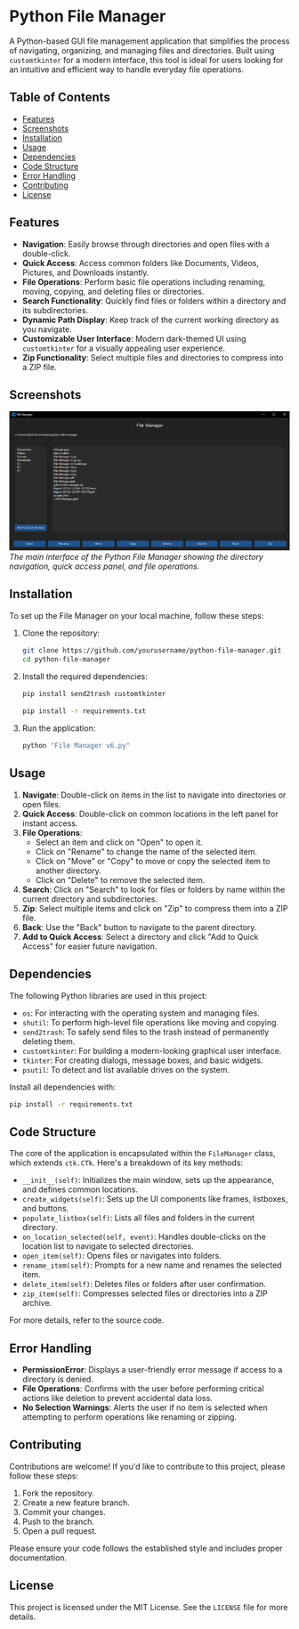 # Python File Manager

A Python-based GUI file management application that simplifies the process of navigating, organizing, and managing files and directories. Built using `customtkinter` for a modern interface, this tool is ideal for users looking for an intuitive and efficient way to handle everyday file operations.

## Table of Contents

- [Features](#features)
- [Screenshots](#screenshots)
- [Installation](#installation)
- [Usage](#usage)
- [Dependencies](#dependencies)
- [Code Structure](#code-structure)
- [Error Handling](#error-handling)
- [Contributing](#contributing)
- [License](#license)

## Features

- **Navigation**: Easily browse through directories and open files with a double-click.
- **Quick Access**: Access common folders like Documents, Videos, Pictures, and Downloads instantly.
- **File Operations**: Perform basic file operations including renaming, moving, copying, and deleting files or directories.
- **Search Functionality**: Quickly find files or folders within a directory and its subdirectories.
- **Dynamic Path Display**: Keep track of the current working directory as you navigate.
- **Customizable User Interface**: Modern dark-themed UI using `customtkinter` for a visually appealing user experience.
- **Zip Functionality**: Select multiple files and directories to compress into a ZIP file.

## Screenshots

![File Manager Demo](assets/demo.png)
_The main interface of the Python File Manager showing the directory navigation, quick access panel, and file operations._

## Installation

To set up the File Manager on your local machine, follow these steps:

1. Clone the repository:

   ```bash
   git clone https://github.com/yourusername/python-file-manager.git
   cd python-file-manager
   ```

2. Install the required dependencies:

   ```bash
   pip install send2trash customtkinter
   ```

   ```bash
   pip install -r requirements.txt
   ```

3. Run the application:
   ```bash
   python "File Manager v6.py"
   ```

## Usage

1. **Navigate**: Double-click on items in the list to navigate into directories or open files.
2. **Quick Access**: Double-click on common locations in the left panel for instant access.
3. **File Operations**:
   - Select an item and click on "Open" to open it.
   - Click on "Rename" to change the name of the selected item.
   - Click on "Move" or "Copy" to move or copy the selected item to another directory.
   - Click on "Delete" to remove the selected item.
4. **Search**: Click on "Search" to look for files or folders by name within the current directory and subdirectories.
5. **Zip**: Select multiple items and click on "Zip" to compress them into a ZIP file.
6. **Back**: Use the "Back" button to navigate to the parent directory.
7. **Add to Quick Access**: Select a directory and click "Add to Quick Access" for easier future navigation.

## Dependencies

The following Python libraries are used in this project:

- `os`: For interacting with the operating system and managing files.
- `shutil`: To perform high-level file operations like moving and copying.
- `send2trash`: To safely send files to the trash instead of permanently deleting them.
- `customtkinter`: For building a modern-looking graphical user interface.
- `tkinter`: For creating dialogs, message boxes, and basic widgets.
- `psutil`: To detect and list available drives on the system.

Install all dependencies with:

```bash
pip install -r requirements.txt
```

## Code Structure

The core of the application is encapsulated within the `FileManager` class, which extends `ctk.CTk`. Here's a breakdown of its key methods:

- `__init__(self)`: Initializes the main window, sets up the appearance, and defines common locations.
- `create_widgets(self)`: Sets up the UI components like frames, listboxes, and buttons.
- `populate_listbox(self)`: Lists all files and folders in the current directory.
- `on_location_selected(self, event)`: Handles double-clicks on the location list to navigate to selected directories.
- `open_item(self)`: Opens files or navigates into folders.
- `rename_item(self)`: Prompts for a new name and renames the selected item.
- `delete_item(self)`: Deletes files or folders after user confirmation.
- `zip_item(self)`: Compresses selected files or directories into a ZIP archive.

For more details, refer to the source code.

## Error Handling

- **PermissionError**: Displays a user-friendly error message if access to a directory is denied.
- **File Operations**: Confirms with the user before performing critical actions like deletion to prevent accidental data loss.
- **No Selection Warnings**: Alerts the user if no item is selected when attempting to perform operations like renaming or zipping.

## Contributing

Contributions are welcome! If you'd like to contribute to this project, please follow these steps:

1. Fork the repository.
2. Create a new feature branch.
3. Commit your changes.
4. Push to the branch.
5. Open a pull request.

Please ensure your code follows the established style and includes proper documentation.

## License

This project is licensed under the MIT License. See the `LICENSE` file for more details.
